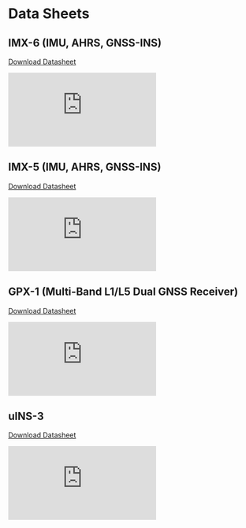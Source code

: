 # Data Sheets

## IMX-6 (IMU, AHRS, GNSS-INS)

[Download Datasheet](http://docs.inertialsense.com/datasheets/IMX-6_IMU_AHRS_GNSS-INS_Datasheet.pdf)

<object data="https://docs.inertialsense.com/datasheets/IMX-6_IMU_AHRS_GNSS-INS_Datasheet.pdf" type="application/pdf" width="700px" height="905px" >
    <embed src="https://docs.inertialsense.com/datasheets/IMX-6_IMU_AHRS_GNSS-INS_Datasheet.pdf" type="application/pdf" />
</object>


## IMX-5 (IMU, AHRS, GNSS-INS)

[Download Datasheet](http://docs.inertialsense.com/datasheets/IMX-5_IMU_AHRS_GNSS-INS_Datasheet.pdf)

<object data="https://docs.inertialsense.com/datasheets/IMX-5_IMU_AHRS_GNSS-INS_Datasheet.pdf" type="application/pdf" width="700px" height="905px" >
    <embed src="https://docs.inertialsense.com/datasheets/IMX-5_IMU_AHRS_GNSS-INS_Datasheet.pdf" type="application/pdf" />
</object>


## GPX-1 (Multi-Band L1/L5 Dual GNSS Receiver)

[Download Datasheet](http://docs.inertialsense.com/datasheets/GPX-1_GNSS_Datasheet.pdf)

<object data="https://docs.inertialsense.com/datasheets/GPX-1_GNSS_Datasheet.pdf" type="application/pdf" width="700px" height="905px" >
    <embed src="https://docs.inertialsense.com/datasheets/GPX-1_GNSS_Datasheet.pdf" type="application/pdf" />
</object>


## uINS-3

[Download Datasheet](http://docs.inertialsense.com/datasheets/uIMU_uAHRS_uINS-3_Datasheet.pdf)

<object data="https://docs.inertialsense.com/datasheets/uIMU_uAHRS_uINS-3_Datasheet.pdf" type="application/pdf" width="700px" height="905px" >
    <embed src="https://docs.inertialsense.com/datasheets/uIMU_uAHRS_uINS-3_Datasheet.pdf" type="application/pdf" />
</object>
